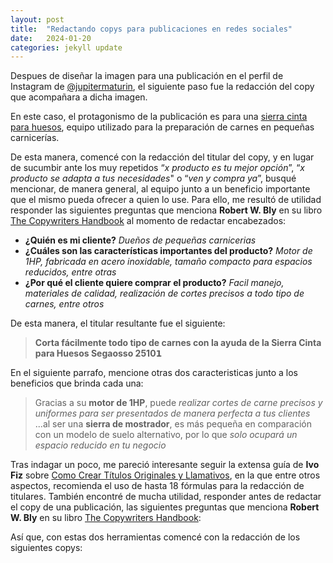 ```yaml
---
layout: post
title:  "Redactando copys para publicaciones en redes sociales"
date:   2024-01-20
categories: jekyll update
---
```


Despues de diseñar la imagen para una publicación en el perfil de Instagram de [@jupitermaturin](https://www.instagram.com/jupitermaturin/?hl=es), el siguiente paso fue la redacción del copy que acompañara a dicha imagen.  

En este caso, el protagonismo de la publicación es para una [sierra cinta para huesos](https://www.boia.com.ve/venta-de-maquinaria-para-alimentos/--sierra-para-picar-cortar-carne-y-hueso--/:sierra-cinta-para-huesos-segaosso-25-de-78-Acirc;-acute;-Acirc;-acute;-1:/), equipo utilizado para la preparación de carnes en pequeñas carnicerías.  

De esta manera, comencé con la redacción del titular del copy, y en lugar de sucumbir ante los muy repetidos “*x producto es tu mejor opción*”, “*x producto se adapta a tus necesidades*" o “*ven y compra ya*”, busqué mencionar, de manera general, al equipo junto a un beneficio importante que el mismo pueda ofrecer a quien lo use. Para ello, me resultó de utilidad responder las siguientes preguntas que menciona **Robert W. Bly** en su libro [The Copywriters Handbook](https://www.amazon.es/Copywriters-Handbook-Step-Step-Writing/dp/1250238013) al momento de redactar encabezados:

- **¿Quién es mi cliente?** *Dueños de pequeñas carnicerias*
- **¿Cuáles son las características importantes del producto?** *Motor de 1HP, fabricada en acero inoxidable, tamaño compacto para espacios reducidos, entre otras*
- **¿Por qué el cliente quiere comprar el producto?** *Facil manejo, materiales de calidad, realización de cortes precisos a todo tipo de carnes, entre otros*

De esta manera, el titular resultante fue el siguiente:

> **Corta fácilmente todo tipo de carnes con la ayuda de la Sierra Cinta para Huesos Segaosso 2510𝟭**

En el siguiente parrafo, mencione otras dos caracteristicas junto a los beneficios que brinda cada una:

> Gracias a su **motor de 1HP**, puede *realizar cortes de carne precisos y uniformes para ser presentados de manera perfecta a tus clientes*
> ...al ser una **sierra de mostrador**, es más pequeña en comparación con un modelo de suelo alternativo, por lo que *solo ocupará un espacio reducido en tu negocio*



Tras indagar un poco, me pareció interesante seguir la extensa guía de **Ivo Fiz** sobre [Como Crear Títulos Originales y Llamativos](https://ivofiz.com/titulos-originales/), en la que entre otros aspectos, recomienda el uso de hasta 18 fórmulas para la redacción de titulares. También encontré de mucha utilidad, responder antes de redactar el copy de una publicación, las siguientes preguntas que menciona **Robert W. Bly** en su libro [The Copywriters Handbook](https://www.amazon.es/Copywriters-Handbook-Step-Step-Writing/dp/1250238013):



Así que, con estas dos herramientas comencé con la redacción de los siguientes copys:
